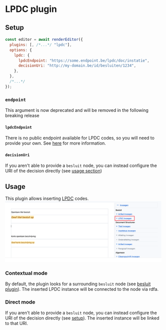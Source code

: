 # LPDC plugin

## Setup

```javascript
const editor = await renderEditor({
  plugins: [, /*...*/ "lpdc"],
  options: {
    lpdc: {
      lpdcEndpoint: "https://some.endpoint.be/lpdc/doc/instatie",
      decisionUri: "http://my-domain.be/id/besluiten/1234",
    },
  },
  /*...*/
});
```

### `endpoint`

This argument is now deprecated and will be removed in the following breaking release

#### `lpdcEndpoint`

There is no public endpoint available for LPDC codes, so you will need to provide your own. See [here](https://vlaamseoverheid.atlassian.net/wiki/external/6317081715/ZGU4MGNlODM2N2U1NDU5MGFlY2NlYzcxYmQyYWUwMTc) for more information.

#### `decisionUri`

If you aren't able to provide a `besluit` node, you can instead configure the
URI of the decision directly (see [usage section](#usage))

## Usage

This plugin allows inserting [LPDC](https://github.com/Informatievlaanderen/OSLOthema-slimmeRaadpleegOmgeving?tab=readme-ov-file#lpdc-codes) codes.  
![lpdc plugin](/docs/images/lpdc.png)

### Contextual mode

By default, the plugin looks for a surrounding `besluit` node (see
[besluit plugin](/docs/plugins/besluit.md)). The inserted LPDC instance will be
connected to the node via rdfa.

### Direct mode

If you aren't able to provide a `besluit` node, you can instead configure the
URI of the decision directly (see [setup](#setup)). The inserted instance will
be linked to that URI.
